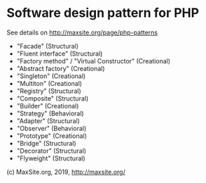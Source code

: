 # Software design pattern for PHP

See details on http://maxsite.org/page/php-patterns

* "Facade" (Structural)
* "Fluent interface" (Structural)
* "Factory method" / "Virtual Constructor" (Creational)
* "Abstract factory" (Creational)
* "Singleton" (Creational)
* "Multiton" (Creational)
* "Registry" (Structural)
* "Composite" (Structural)
* "Builder" (Creational)
* "Strategy" (Behavioral)
* "Adapter" (Structural)
* "Observer" (Behavioral)
* "Prototype" (Creational)
* "Bridge" (Structural)
* "Decorator" (Structural)
* "Flyweight" (Structural)


(c) MaxSite.org, 2019, http://maxsite.org/
